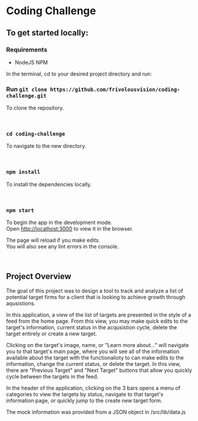 # Coding Challenge


## To get started locally:

### Requirements

- NodeJS NPM 

In the terminal, cd to your desired project directory and run:

### Run `git clone https://github.com/frivolousvision/coding-challenge.git`

To clone the repository.
<p>&nbsp;</p>

### `cd coding-challenge`

To navigate to the new directory.
<p>&nbsp;</p>

### `npm install`

To install the dependencies locally.
<p>&nbsp;</p>

### `npm start`

To begin the app in the development mode.\
Open [http://localhost:3000](http://localhost:3000) to view it in the browser.

The page will reload if you make edits.\
You will also see any lint errors in the console.
<p>&nbsp;</p>

## Project Overview

The goal of this project was to design a tool to track and analyze a list of potential target firms for a client that is looking to achieve growth through aqusistions.

In this application, a view of the list of targets are presented in the style of a feed from the home page. From this view, you may make quick edits to the target's information, current status in the acqusistion cycle, delete the target entirely or create a new target. 

Clicking on the target's image, name, or "Learn more about..." will navigate you to that target's main page, where you will see all of the information available about the target with the functionalioty to can make edits to the information, change the current status, or delete the target. In this view, there are "Previous Target" and "Next Target" buttons that allow you quickly cycle between the targets in the feed. 

In the header of the application, clicking on the 3 bars opens a menu of categories to view the targets by status, navigate to that target's information page, or quickly jump to the create new target form. 

The mock information was provided from a JSON object in /src/lib/data.js 
